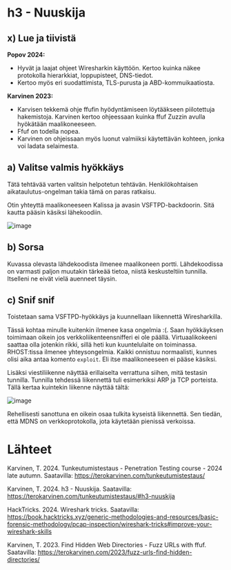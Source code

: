 # h3 - Nuuskija
## x) Lue ja tiivistä
**Popov 2024:**
- Hyvät ja laajat ohjeet Wiresharkin käyttöön. Kertoo kuinka näkee protokolla hierarkkiat, loppupisteet, DNS-tiedot.
- Kertoo myös eri suodattimista, TLS-purusta ja ABD-kommuikaatiosta.

**Karvinen 2023:**
- Karvisen tekkemä ohje ffufin hyödyntämiseen löytääkseen piilotettuja hakemistoja. Karvinen kertoo ohjeessaan kuinka ffuf Zuzzin avulla hyökätään maalikoneeseen.
- Ffuf on todella nopea.
- Karvinen on ohjeissaan myös luonut valmiiksi käytettävän kohteen, jonka voi ladata selaimesta.

## a) Valitse valmis hyökkäys
Tätä tehtävää varten valitsin helpotetun tehtävän. Henkilökohtaisen aikataulutus-ongelman takia tämä on paras ratkaisu. 

Otin yhteyttä maalikoneeseen Kalissa ja avasin VSFTPD-backdoorin. Sitä kautta pääsin käsiksi lähekoodiin. 

![image](https://github.com/user-attachments/assets/b6b5513d-33ec-4245-b712-bb41566a3b97)

## b) Sorsa

Kuvassa olevasta lähdekoodista ilmenee maalikoneen portti. Lähdekoodissa on varmasti paljon muutakin tärkeää tietoa, niistä keskusteltiin tunnilla. Itselleni ne eivät vielä auenneet täysin. 

## c) Snif snif

Toistetaan sama VSFTPD-hyökkäys ja kuunnellaan liikennettä Wiresharkilla.

Tässä kohtaa minulle kuitenkin ilmenee kasa ongelmia :(. Saan hyökkäyksen toimimaan oikein jos verkkoliikenteensnifferi ei ole päällä.
Virtuaalikokeeni saattaa olla jotenkin rikki, sillä heti kun kuuntelulaite on toiminassa. RHOST:tissa ilmenee yhteysongelmia. 
Kaikki onnistuu normaalisti, kunnes olisi aika antaa komento ``exploit``. Eli itse maalikoneeseen ei pääse käsiksi.

Lisäksi viestiliikenne näyttää erillaiselta verrattuna siihen, mitä testasin tunnilla. Tunnilla tehdessä liikennettä tuli esimerkiksi ARP ja TCP porteista. Tällä kertaa kuintekin liikenne näyttää tältä: 

![image](https://github.com/user-attachments/assets/c5cc41d5-eddf-4ab6-92d3-981c3222b150)

Rehellisesti sanottuna en oikein osaa tulkita kyseistä liikennettä. Sen tiedän, että MDNS on verkkoprotokolla, jota käytetään pienissä verkoissa. 
# Lähteet
Karvinen, T. 2024. Tunkeutumistestaus - Penetration Testing course - 2024 late autumn. Saatavilla: https://terokarvinen.com/tunkeutumistestaus/

Karvinen, T. 2024. h3 - Nuuskija. Saatavilla: https://terokarvinen.com/tunkeutumistestaus/#h3-nuuskija

HackTricks. 2024. Wireshark tricks. Saatavilla: https://book.hacktricks.xyz/generic-methodologies-and-resources/basic-forensic-methodology/pcap-inspection/wireshark-tricks#improve-your-wireshark-skills

Karvinen, T. 2023. Find Hidden Web Directories - Fuzz URLs with ffuf. Saatavilla: https://terokarvinen.com/2023/fuzz-urls-find-hidden-directories/
